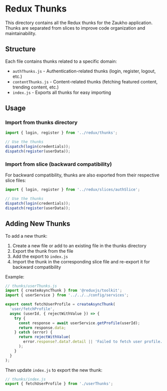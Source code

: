 # Redux Thunks

This directory contains all the Redux thunks for the Zaukho application. Thunks are separated from slices to improve code organization and maintainability.

## Structure

Each file contains thunks related to a specific domain:

- `authThunks.js` - Authentication-related thunks (login, register, logout, etc.)
- `contentThunks.js` - Content-related thunks (fetching featured content, trending content, etc.)
- `index.js` - Exports all thunks for easy importing

## Usage

### Import from thunks directory

```javascript
import { login, register } from '../redux/thunks';

// Use the thunks
dispatch(login(credentials));
dispatch(register(userData));
```

### Import from slice (backward compatibility)

For backward compatibility, thunks are also exported from their respective slice files:

```javascript
import { login, register } from '../redux/slices/authSlice';

// Use the thunks
dispatch(login(credentials));
dispatch(register(userData));
```

## Adding New Thunks

To add a new thunk:

1. Create a new file or add to an existing file in the thunks directory
2. Export the thunk from the file
3. Add the export to `index.js`
4. Import the thunk in the corresponding slice file and re-export it for backward compatibility

Example:

```javascript
// thunks/userThunks.js
import { createAsyncThunk } from '@reduxjs/toolkit';
import { userService } from '../../../config/services';

export const fetchUserProfile = createAsyncThunk(
  'user/fetchProfile',
  async (userId, { rejectWithValue }) => {
    try {
      const response = await userService.getProfile(userId);
      return response.data;
    } catch (error) {
      return rejectWithValue(
        error.response?.data?.detail || 'Failed to fetch user profile.'
      );
    }
  }
);
```

Then update `index.js` to export the new thunk:

```javascript
// thunks/index.js
export { fetchUserProfile } from './userThunks';
``` 